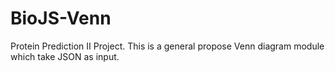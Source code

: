 # BioJS-Venn
Protein Prediction II Project. This is a general propose Venn diagram module which take JSON as input.
